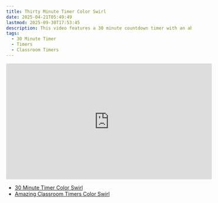 ```yaml
---
title: Thirty Minute Timer Color Swirl
date: 2025-04-21T05:49:49
lastmod: 2025-09-30T17:53:45
description: This video features a 30 minute countdown timer with an abstract rainbow color swirl animated background.
tags:
  - 30 Minute Timer
  - Timers
  - Classroom Timers
---
```


<div class="iframe-16-9-container">
<iframe class="youTubeIframe" width="560" height="315" src="https://www.youtube.com/embed/QWYKPdEV1LY" title="YouTube video player" frameborder="0" allow="accelerometer; autoplay; clipboard-write; encrypted-media; gyroscope; picture-in-picture; web-share" referrerpolicy="strict-origin-when-cross-origin" allowfullscreen></iframe>
</div>

- [30 Minute Timer Color Swirl](https://youtu.be/QWYKPdEV1LY)
- [Amazing Classroom Timers Color Swirl](../amazing-classroom-timers-color-swirl.md)
